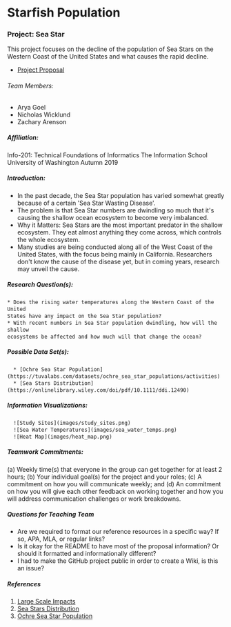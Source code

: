 # Starfish Population
### Project: Sea Star
 This project focuses on the decline of the population of Sea Stars on the
 Western Coast of the United States and what causes the rapid decline.
* [Project Proposal](githubwikilinkhere)
###### Team Members:
* Arya Goel
* Nicholas Wicklund
* Zachary Arenson
##### Affiliation:
Info-201: Technical Foundations of Informatics
The Information School
University of Washington
Autumn 2019
##### Introduction:
  * In the past decade, the Sea Star population has varied somewhat greatly
  because of a certain 'Sea Star Wasting Disease'.
  * The problem is that Sea Star numbers are dwindling so much that it's
  causing the shallow ocean ecosystem to become very imbalanced.
  * Why it Matters: Sea Stars are the most important predator in the shallow
  ecosystem. They eat almost anything they come across, which controls the
  whole ecosystem.
  * Many studies are being conducted along all of the West Coast of the United
  States, with the focus being mainly in California. Researchers don't know the
  cause of the disease yet, but in coming years, research may unveil the cause.
##### Research Question(s):
    * Does the rising water temperatures along the Western Coast of the United
    States have any impact on the Sea Star population?
    * With recent numbers in Sea Star population dwindling, how will the shallow
    ecosystems be affected and how much will that change the ocean?
##### Possible Data Set(s):
      * [Ochre Sea Star Population](https://tuvalabs.com/datasets/ochre_sea_star_populations/activities)
      * [Sea Stars Distribution](https://onlinelibrary.wiley.com/doi/pdf/10.1111/ddi.12490)
##### Information Visualizations:
      ![Study Sites](images/study_sites.png)
      ![Sea Water Temperatures](images/sea_water_temps.png)
      ![Heat Map](images/heat_map.png)
##### Teamwork Commitments:
(a) Weekly time(s) that everyone in the
group can get together for at least 2 hours; (b) Your individual goal(s) for the project
and your roles; (c) A commitment on how you will communicate weekly; and (d)
An commitment on how you will give each other feedback on working together and
how you will address communication challenges or work breakdowns.
##### Questions for Teaching Team
* Are we required to format our reference resources in a specific way? If so, APA, MLA, or regular links?
* Is it okay for the README to have most of the proposal information? Or should it formatted and informationally different?
* I had to make the GitHub project public in order to create a Wiki, is this an issue?
##### References
1. [Large Scale Impacts](https://journals.plos.org/plosone/article?id=10.1371/journal.pone.0192870)
2. [Sea Stars Distribution](https://onlinelibrary.wiley.com/doi/pdf/10.1111/ddi.12490)
3. [Ochre Sea Star Population](https://tuvalabs.com/datasets/ochre_sea_star_populations/activities)
